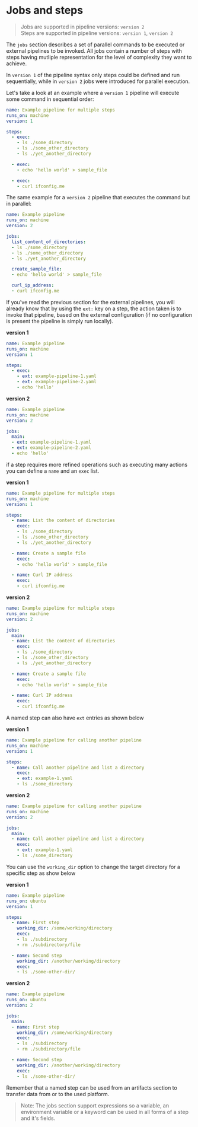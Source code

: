 # Jobs and steps

> Jobs are supported in pipeline versions: `version 2`
> <br />Steps are supported in pipeline versions: `version 1`, `version 2`

The `jobs` section describes a set of parallel commands to be executed or external pipelines to be invoked. All jobs contain a number of steps with steps having mutliple representation for the level of complexity they want to achieve.

In `version 1` of the pipeline syntax only steps could be defined and run sequentially, while in `version 2` jobs were introduced for parallel execution.

Let's take a look at an example where a `version 1` pipeline will execute some command in sequential order:
```yaml
name: Example pipeline for multiple steps
runs_on: machine
version: 1

steps:
  - exec:
    - ls ./some_directory
    - ls ./some_other_directory
    - ls ./yet_another_directory

  - exec:
    - echo 'hello world' > sample_file

  - exec:
    - curl ifconfig.me
```

The same example for a `version 2` pipeline that executes the command but in parallel:
```yaml
name: Example pipeline
runs_on: machine
version: 2

jobs:
  list_content_of_directories:
  - ls ./some_directory
  - ls ./some_other_directory
  - ls ./yet_another_directory

  create_sample_file:
  - echo 'hello world' > sample_file

  curl_ip_address:
  - curl ifconfig.me
```

If you've read the previous section for the external pipelines, you will already know that by using the `ext:` key on a step, the action taken is to invoke that pipeline, based on the external configuration (if no configuration is present the pipeline is simply run locally).

__version 1__
```yaml
name: Example pipeline
runs_on: machine
version: 1

steps:
  - exec:
    - ext: example-pipeline-1.yaml
    - ext: example-pipeline-2.yaml
    - echo 'hello'
```

__version 2__
```yaml
name: Example pipeline
runs_on: machine
version: 2

jobs:
  main:
  - ext: example-pipeline-1.yaml
  - ext: example-pipeline-2.yaml
  - echo 'hello'
```

if a step requires more refined operations such as executing many actions you can define a `name` and an `exec` list.

__version 1__
```yaml
name: Example pipeline for multiple steps
runs_on: machine
version: 1

steps:
  - name: List the content of directories
    exec:
    - ls ./some_directory
    - ls ./some_other_directory
    - ls ./yet_another_directory

  - name: Create a sample file
    exec:
    - echo 'hello world' > sample_file

  - name: Curl IP address
    exec:
    - curl ifconfig.me
```

__version 2__
```yaml
name: Example pipeline for multiple steps
runs_on: machine
version: 2

jobs:
  main:
  - name: List the content of directories
    exec:
    - ls ./some_directory
    - ls ./some_other_directory
    - ls ./yet_another_directory

  - name: Create a sample file
    exec:
    - echo 'hello world' > sample_file

  - name: Curl IP address
    exec:
    - curl ifconfig.me
```

A named step can also have `ext` entries as shown below

__version 1__
```yaml
name: Example pipeline for calling another pipeline
runs_on: machine
version: 1

steps:
  - name: Call another pipeline and list a directory
    exec:
    - ext: example-1.yaml
    - ls ./some_directory
```

__version 2__
```yaml
name: Example pipeline for calling another pipeline
runs_on: machine
version: 2

jobs:
  main:
  - name: Call another pipeline and list a directory
    exec:
    - ext: example-1.yaml
    - ls ./some_directory
```

You can use the `working_dir` option to change the target directory for a specific step as show below

__version 1__
```yaml
name: Example pipeline
runs_on: ubuntu
version: 1

steps:
  - name: First step
    working_dir: /some/working/directory
    exec:
    - ls ./subdirectory
    - rm ./subdirectory/file

  - name: Second step
    working_dir: /another/working/directory
    exec:
    - ls ./some-other-dir/
```

__version 2__
```yaml
name: Example pipeline
runs_on: ubuntu
version: 2

jobs:
  main:
  - name: First step
    working_dir: /some/working/directory
    exec:
    - ls ./subdirectory
    - rm ./subdirectory/file

  - name: Second step
    working_dir: /another/working/directory
    exec:
    - ls ./some-other-dir/
```

Remember that a named step can be used from an artifacts section to transfer data from or to the used platform.

> Note: The jobs section support expressions so a variable, an environment variable or a keyword can be used in all forms of a step and it's fields.
